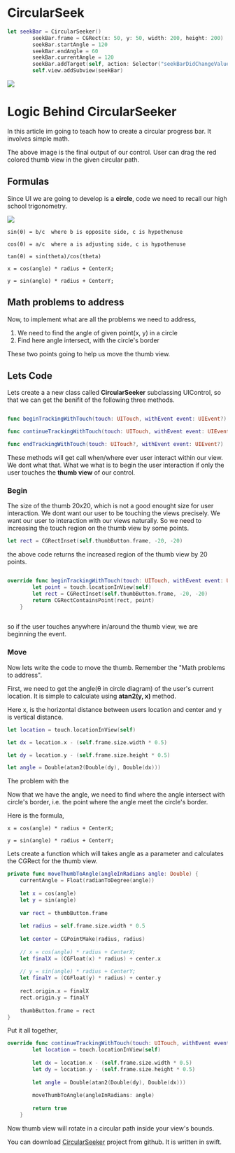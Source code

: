 # CircularSeek

```swift
let seekBar = CircularSeeker()
        seekBar.frame = CGRect(x: 50, y: 50, width: 200, height: 200)
        seekBar.startAngle = 120
        seekBar.endAngle = 60
        seekBar.currentAngle = 120
        seekBar.addTarget(self, action: Selector("seekBarDidChangeValue:"), forControlEvents: .ValueChanged)
        self.view.addSubview(seekBar)
```

<img src="/Users/karthikkeyan/Documents/Projects/CircularSeek/CircleSeek.png" />


# Logic Behind CircularSeeker

In this article im going to teach how to create a circular progress bar. It involves simple math. 

The above image is the final output of our control. User can drag the red colored thumb view in the given circular path.


## Formulas

Since UI we are going to develop is a **circle**, code we need to recall our high school trigonometry.

<img src="/Users/karthikkeyan/Documents/Projects/CircularSeek/circle-trigonometry.png" />

	sin(θ) = b/c  where b is opposite side, c is hypothenuse 

	cos(θ) = a/c  where a is adjusting side, c is hypothenuse

	tan(θ) = sin(theta)/cos(theta)

	x = cos(angle) * radius + CenterX;

	y = sin(angle) * radius + CenterY;


## Math problems to address

Now, to implement what are all the problems we need to address,

1. We need to find the angle of given point(x, y) in a circle
2. Find here angle intersect, with the circle's border

These two points going to help us move the thumb view.


## Lets Code

Lets create a a new class called **CircularSeeker** subclassing UIControl, so that we can get the benifit of the following three methods.

```swift

func beginTrackingWithTouch(touch: UITouch, withEvent event: UIEvent?) -> Bool

func continueTrackingWithTouch(touch: UITouch, withEvent event: UIEvent?) -> Bool

func endTrackingWithTouch(touch: UITouch?, withEvent event: UIEvent?)

```

These methods will get call when/where ever user interact within our view. We dont what that. What we what is to begin the user interaction if only the user touches the **thumb view** of our control.

### Begin

The size of the thumb 20x20, which is not a good enought size for user interaction. We dont want our user to be touching the views precisely. We want our user to interaction with our views naturally. So we need to increasing the touch region on the thumb view by some points. 

```swift
let rect = CGRectInset(self.thumbButton.frame, -20, -20)
```

the above code returns the increased region of the thumb view by 20 points.

```swift

override func beginTrackingWithTouch(touch: UITouch, withEvent event: UIEvent?) -> Bool {
        let point = touch.locationInView(self)
        let rect = CGRectInset(self.thumbButton.frame, -20, -20)
        return CGRectContainsPoint(rect, point)        
    }
    
```

so if the user touches anywhere in/around the thumb view, we are beginning the event.


### Move

Now lets write the code to move the thumb. Remember the "Math problems to address".

First, we need to get the angle(θ in circle diagram) of the user's current location. It is simple to calculate using **atan2(y, x)** method.

Here x, is the horizontal distance between users location and center and y is vertical distance.

```swift
let location = touch.locationInView(self)

let dx = location.x - (self.frame.size.width * 0.5)

let dy = location.y - (self.frame.size.height * 0.5)

let angle = Double(atan2(Double(dy), Double(dx)))
```

The problem with the 

Now that we have the angle, we need to find where the angle intersect with circle's border, i.e. the point where the angle meet the circle's border. 

Here is the formula,

	x = cos(angle) * radius + CenterX;

	y = sin(angle) * radius + CenterY;
	
Lets create a function which will takes angle as a parameter and calculates the CGRect for the thumb view.

```swift
private func moveThumbToAngle(angleInRadians angle: Double) {
	currentAngle = Float(radianToDegree(angle))
 
	let x = cos(angle)
	let y = sin(angle)
 
	var rect = thumbButton.frame
 
	let radius = self.frame.size.width * 0.5
	
	let center = CGPointMake(radius, radius)
 
	// x = cos(angle) * radius + CenterX;
	let finalX = (CGFloat(x) * radius) + center.x
 
	// y = sin(angle) * radius + CenterY;
	let finalY = (CGFloat(y) * radius) + center.y
 
	rect.origin.x = finalX
	rect.origin.y = finalY
 
	thumbButton.frame = rect
}
```

Put it all together,

```swift
override func continueTrackingWithTouch(touch: UITouch, withEvent event: UIEvent?) -> Bool {
        let location = touch.locationInView(self)
        
        let dx = location.x - (self.frame.size.width * 0.5)
        let dy = location.y - (self.frame.size.height * 0.5)
        
        let angle = Double(atan2(Double(dy), Double(dx)))
        
        moveThumbToAngle(angleInRadians: angle)
        
        return true
    }
```

Now thumb view will rotate in a circular path inside your view's bounds.

You can download [CircularSeeker](https://github.com/karthikkeyan/CircularSeek) project from github. It is written in swift.